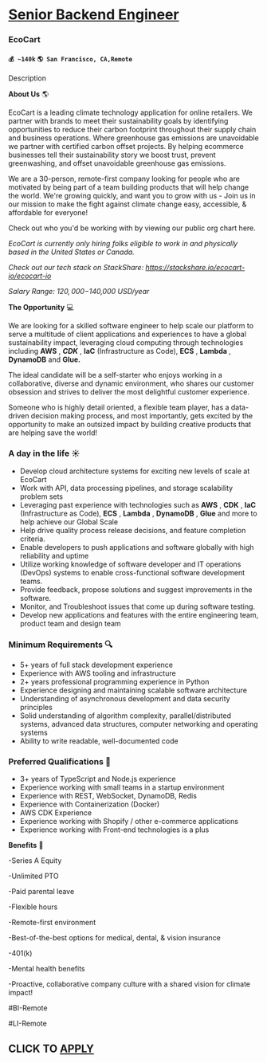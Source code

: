 # [Senior Backend Engineer](https://www.remotewlb.com/apply/senior-backend-engineer-72812)  
### EcoCart  
#### `💰 ~140k` `🌎 San Francisco, CA,Remote`  

Description

**About Us** 🌎

  

EcoCart is a leading climate technology application for online retailers. We partner with brands to meet their sustainability goals by identifying opportunities to reduce their carbon footprint throughout their supply chain and business operations. Where greenhouse gas emissions are unavoidable we partner with certified carbon offset projects. By helping ecommerce businesses tell their sustainability story we boost trust, prevent greenwashing, and offset unavoidable greenhouse gas emissions.

  

We are a 30-person, remote-first company looking for people who are motivated by being part of a team building products that will help change the world. We're growing quickly, and want you to grow with us - Join us in our mission to make the fight against climate change easy, accessible, & affordable for everyone!

  

Check out who you'd be working with by viewing our public org chart here.

  

_EcoCart is currently only hiring folks eligible to work in and physically based in the United States or Canada._

  

 _Check out our tech stack on StackShare: ﻿https://stackshare.io/ecocart-io/ecocart-io_

  

 _Salary Range: $120,000-$140,000 USD/year_

  

 **The Opportunity** 💻

We are looking for a skilled software engineer to help scale our platform to serve a multitude of client applications and experiences to have a global sustainability impact, leveraging cloud computing through technologies including __**AWS**__ , _**CDK**_ , **IaC** (Infrastructure as Code), **ECS** , **Lambda** , **DynamoDB** and **Glue.**

  

The ideal candidate will be a self-starter who enjoys working in a collaborative, diverse and dynamic environment, who shares our customer obsession and strives to deliver the most delightful customer experience.

  

Someone who is highly detail oriented, a flexible team player, has a data-driven decision making process, and most importantly, gets excited by the opportunity to make an outsized impact by building creative products that are helping save the world!

  

### A day in the life ☀️

  * Develop cloud architecture systems for exciting new levels of scale at EcoCart
  * Work with API, data processing pipelines, and storage scalability problem sets
  * Leveraging past experience with technologies such as **AWS** , **CDK** , **IaC** (Infrastructure as Code), **ECS** , **Lambda** , **DynamoDB** , **Glue** and more to help achieve our Global Scale
  * Help drive quality process release decisions, and feature completion criteria.
  * Enable developers to push applications and software globally with high reliability and uptime
  * Utilize working knowledge of software developer and IT operations (DevOps) systems to enable cross-functional software development teams.
  * Provide feedback, propose solutions and suggest improvements in the software.
  * Monitor, and Troubleshoot issues that come up during software testing.
  * Develop new applications and features with the entire engineering team, product team and design team

### Minimum Requirements 🔍

  * 5+ years of full stack development experience
  * Experience with AWS tooling and infrastructure
  * 2+ years professional programming experience in Python
  * Experience designing and maintaining scalable software architecture
  * Understanding of asynchronous development and data security principles
  * Solid understanding of algorithm complexity, parallel/distributed systems, advanced data structures, computer networking and operating systems
  * Ability to write readable, well-documented code

### Preferred Qualifications 🚀

  * 3+ years of TypeScript and Node.js experience
  * Experience working with small teams in a startup environment
  * Experience with REST, WebSocket, DynamoDB, Redis
  * Experience with Containerization (Docker) 
  * AWS CDK Experience
  * Experience working with Shopify / other e-commerce applications
  * Experience working with Front-end technologies is a plus 

**Benefits** 🎉

  

-Series A Equity

-Unlimited PTO

-Paid parental leave

-Flexible hours

-Remote-first environment 

-Best-of-the-best options for medical, dental, & vision insurance

-401(k)

-Mental health benefits

-Proactive, collaborative company culture with a shared vision for climate impact!

  

#BI-Remote

#LI-Remote

  
## CLICK TO [APPLY](https://www.remotewlb.com/apply/senior-backend-engineer-72812)

